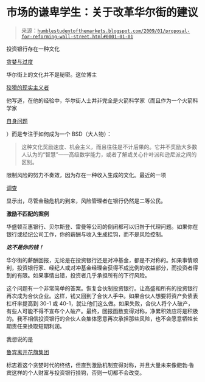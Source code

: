 <!--yml

category: 未分类

date: 2024-05-18 01:00:03

-->

# 市场的谦卑学生：关于改革华尔街的建议

> 来源：[`humblestudentofthemarkets.blogspot.com/2009/01/proposal-for-reforming-wall-street.html#0001-01-01`](https://humblestudentofthemarkets.blogspot.com/2009/01/proposal-for-reforming-wall-street.html#0001-01-01)

投资银行存在一种文化

[贪婪与过度](http://humblestudentofthemarkets.blogspot.com/2008/12/greed-is-still-good.html)

华尔街上的文化并不是秘密。这位博主

[狡猾的现实主义者](http://cunningrealist.blogspot.com/2009/01/not-exactly-brain-surgery.html)

他写道，在他的经验中，华尔街人士并非完全是火箭科学家（而且作为一个火箭科学家

[自身问题](http://humblestudentofthemarkets.blogspot.com/2008/09/sorcerers-apprentices-at-work.html)

）而是专注于如何成为一个 BSD（大人物）：

> 这种文化奖励速度、机会主义，而且往往是不计后果的。它并不奖励大多数人认为的“智慧”——高级数学能力，或者了解或关心什叶派和逊尼派之间的区别。

限制风险的努力不奏效，因为存在一种收入生成的文化。最近的一项

[调查](http://www.financialweek.com/apps/pbcs.dll/article?AID=/20090106/REG/901069976)

显示出，尽管金融危机的到来，风险管理者在银行仍然是二等公民。

**激励不匹配的案例**

华盛顿互惠银行、贝尔斯登、雷曼等公司的倒闭都可以归咎于代理问题。如果你在银行或经纪公司工作，你的薪酬与收入生成挂钩，而不是风险控制。

***这不是你的钱！***

华尔街的薪酬回报，无论是在投资银行还是对冲基金，都是不对称的。如果事情顺利，投资银行家、经纪人或对冲基金经理会获得不成比例的收益部分，而投资者得到的有限。如果事情出错，投资者几乎承担所有的下行风险。

这个问题有一个非常简单的答案。恢复合伙制投资银行。让高盛和所有的投资银行再次成为合伙企业。这样，钱又回到了合伙人手中。如果合伙人想要将资产负债表杠杆率提高到 30-1 或 40-1，就让他们这么做。如果失败，合伙人将个人破产，有些人可能不得不宣布个人破产。最终，回报函数变得对称，净累积效应将是积极的。我不相信投资银行的合伙人会集体愿意再次承担那些风险，也不会愿意牺牲长期责任来换取短期利润。

我想说的是

[鲁宾离开花旗集团](http://online.wsj.com/article/SB123152743795268785.html?mod=djemalertNEWS)

标志着这个贪婪时代的终结，但直到激励机制变得对称，并且大量未来像鲍勃·鲁宾这样的个人财富与投资银行挂钩，否则一切都不会改变。

